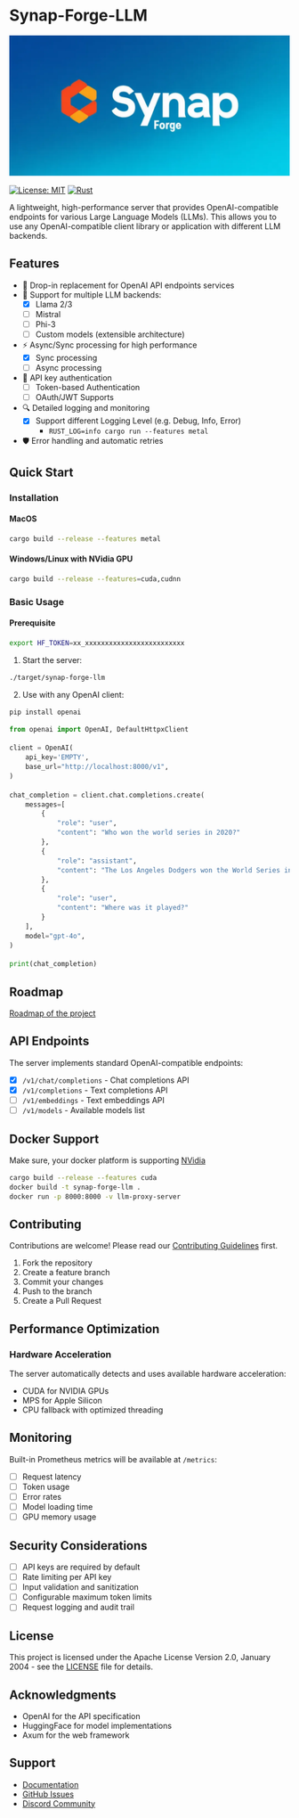 # Synap-Forge-LLM
![Local photo](./images/image.webp)

[![License: MIT](https://img.shields.io/badge/license-Apache%202.0-blue?style=flat-square)](https://opensource.org/license/apache-2-0)
[![Rust](https://img.shields.io/badge/rust-%23000000.svg?logo=rust&logoColor=white)](https://www.rust-lang.org)

A lightweight, high-performance server that provides OpenAI-compatible endpoints for various Large Language Models (LLMs). This allows you to use any OpenAI-compatible client library or application with different LLM backends.

## Features
- 🚀 Drop-in replacement for OpenAI API endpoints services
- 🔄 Support for multiple LLM backends:
    - [x] Llama 2/3
    - [ ] Mistral
    - [ ] Phi-3
    - [ ] Custom models (extensible architecture)
- ⚡️ Async/Sync processing for high performance
    - [x] Sync processing
    - [ ] Async processing
- 🔑 API key authentication
    - [ ] Token-based Authentication
    - [ ] OAuth/JWT Supports
- 🔍 Detailed logging and monitoring
    - [x] Support different Logging Level (e.g. Debug, Info, Error)
      - `RUST_LOG=info cargo run --features metal`
- 🛡 Error handling and automatic retries

## Quick Start

### Installation

#### MacOS
```bash
cargo build --release --features metal
```

#### Windows/Linux with NVidia GPU
```bash
cargo build --release --features=cuda,cudnn
```

### Basic Usage

#### Prerequisite

```bash
export HF_TOKEN=xx_xxxxxxxxxxxxxxxxxxxxxxxxx
```

1. Start the server:

```bash
./target/synap-forge-llm
```

2. Use with any OpenAI client:

```bash
pip install openai
```

```python
from openai import OpenAI, DefaultHttpxClient

client = OpenAI(
    api_key='EMPTY',
    base_url="http://localhost:8000/v1",
)

chat_completion = client.chat.completions.create(
    messages=[
        {
            "role": "user",
            "content": "Who won the world series in 2020?"
        },
        {
            "role": "assistant",
            "content": "The Los Angeles Dodgers won the World Series in 2020."
        },
        {
            "role": "user",
            "content": "Where was it played?"
        }
    ],
    model="gpt-4o",
)

print(chat_completion)
```

## Roadmap
[Roadmap of the project](https://github.com/users/synap-forge/projects/1)

## API Endpoints

The server implements standard OpenAI-compatible endpoints:

- [x] `/v1/chat/completions` - Chat completions API
- [x] `/v1/completions` - Text completions API
- [ ] `/v1/embeddings` - Text embeddings API
- [ ] `/v1/models` - Available models list

## Docker Support
Make sure, your docker platform is supporting [NVidia](https://github.com/NVIDIA/nvidia-container-toolkit) 

```bash
cargo build --release --features cuda
docker build -t synap-forge-llm .
docker run -p 8000:8000 -v llm-proxy-server
```

## Contributing

Contributions are welcome! Please read our [Contributing Guidelines](CONTRIBUTING.md) first.

1. Fork the repository
2. Create a feature branch
3. Commit your changes
4. Push to the branch
5. Create a Pull Request

## Performance Optimization

### Hardware Acceleration

The server automatically detects and uses available hardware acceleration:

- CUDA for NVIDIA GPUs
- MPS for Apple Silicon
- CPU fallback with optimized threading

## Monitoring

Built-in Prometheus metrics will be available at `/metrics`:

- [ ] Request latency
- [ ] Token usage
- [ ] Error rates
- [ ] Model loading time
- [ ] GPU memory usage

## Security Considerations

- [ ] API keys are required by default
- [ ] Rate limiting per API key
- [ ] Input validation and sanitization
- [ ] Configurable maximum token limits
- [ ] Request logging and audit trail

## License

This project is licensed under the Apache License Version 2.0, January 2004 - see the [LICENSE](LICENSE) file for details.

## Acknowledgments

- OpenAI for the API specification
- HuggingFace for model implementations
- Axum for the web framework

## Support

- [Documentation](https://synap-forge-llm.readthedocs.io/)
- [GitHub Issues](https://github.com/synap-forge/synap-forge-llm/issues)
- [Discord Community](https://discord.gg/vxhGShNJ)